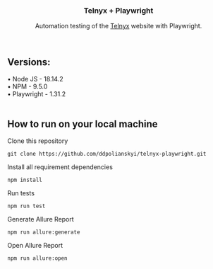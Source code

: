 <div align="center">
  <h3>Telnyx + Playwright</h3>

  <p>
    Automation testing of the <a href="https://telnyx.com">Telnyx</a> website with Playwright.
  </p>
</div>

<br/>

<h2>Versions:</h2>
• Node JS - 18.14.2
<br/>
• NPM - 9.5.0
<br/>
• Playwright - 1.31.2

<br/>
<br/>

<h2>How to run on your local machine</h2>

Clone this repository
```
git clone https://github.com/ddpolianskyi/telnyx-playwright.git
```
Install all requirement dependencies
```
npm install
```
Run tests
```
npm run test
```
Generate Allure Report
```
npm run allure:generate
```
Open Allure Report
```
npm run allure:open
```